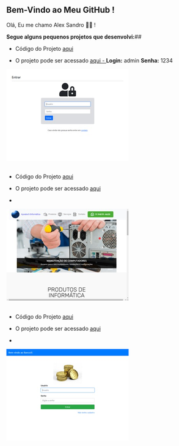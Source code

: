 ## Bem-Vindo ao Meu GitHub !

Olá, Eu me chamo Alex Sandro 👋🙂 !

**Segue alguns pequenos projetos que desenvolvi:**##
* Código do Projeto [aqui](https://github.com/alexNetBeans/alexNetBeans)

* O projeto pode ser acessado [aqui - ](https://alexnetbeans.github.io/alexNetBeans)
**Login:** admin
**Senha:** 1234

![image](https://github.com/alexNetBeans/alexNetBeans/blob/main/images/001.jpg?raw=true)

##
* Código do Projeto [aqui](https://github.com/alexNetBeans/MyCodes)

* O projeto pode ser acessado [aqui](https://alexnetbeans.github.io/MyCodes/)
* 
![image](https://github.com/alexNetBeans/alexNetBeans/blob/main/images/002.jpg?raw=true)

##
* Código do Projeto [aqui](https://github.com/alexNetBeans/bancojs)

* O projeto pode ser acessado [aqui](https://alexnetbeans.github.io/bancojs/views/login.html)
* 
![image](https://github.com/alexNetBeans/alexNetBeans/blob/main/images/003.jpg?raw=true)

##
<!---
alexNetBeans/alexNetBeans is a ✨ special ✨ repository because its `README.md` (this file) appears on your GitHub profile.
You can click the Preview link to take a look at your changes.
--->
